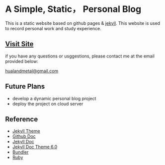 # A Simple, Static， Personal Blog

This is a static website based on github pages & [jekyll](https://jekyllrb.com/). 
This website is used to record personal work and study experience.

## [Visit Site]()

if you have any questions or usggestions, please contact me at the email provided below:

hualandmetal@gmail.com

## Future Plans

* develop a dynamic personal blog project
* deploy the project on cloud server

## Reference

* [Jekyll Theme](http://jekyllthemes.org/)
* [Github Doc](https://docs.github.com/en/pages/setting-up-a-github-pages-site-with-jekyll/about-github-pages-and-jekyll)
* [Jekyll Doc](https://jekyllrb.com/docs/)
* [Jekyll Doc Theme 6.0](https://idratherbewriting.com/documentation-theme-jekyll/index.html)
* [Bundler](https://www.bundler.cn/)
* [Ruby](https://www.ruby-lang.org/en/downloads/)